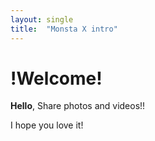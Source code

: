 ```yaml
---
layout: single
title:  "Monsta X intro"
---
```


# !Welcome!

**Hello**, Share photos and videos!!

I hope you love it!
